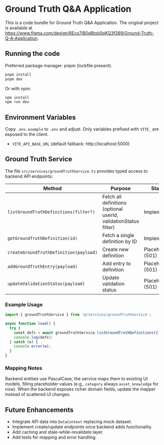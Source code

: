 
  # Ground Truth Q&A Application

  This is a code bundle for Ground Truth Q&A Application. The original project is available at https://www.figma.com/design/6Eco7jB0eBtxb5pKQ3f389/Ground-Truth-Q-A-Application.

  ## Running the code

  Preferred package manager: pnpm (lockfile present).

  ```sh
  pnpm install
  pnpm dev
  ```

  Or with npm:

  ```sh
  npm install
  npm run dev
  ```

  ## Environment Variables

  Copy `.env.example` to `.env` and adjust. Only variables prefixed with `VITE_` are exposed to the client.

  - `VITE_API_BASE_URL` (default fallback: http://localhost:5000)

  ## Ground Truth Service

  The file `src/services/groundTruthService.ts` provides typed access to backend API endpoints:

  | Method | Purpose | Status |
  | ------ | ------- | ------ |
  | `listGroundTruthDefinitions(filter?)` | Fetch all definitions (optional userId, validationStatus filter) | Implemented |
  | `getGroundTruthDefinition(id)` | Fetch a single definition by ID | Implemented |
  | `createGroundTruthDefinition(payload)` | Create new definition | Placeholder (501) |
  | `addGroundTruthEntry(payload)` | Add entry to definition | Placeholder (501) |
  | `updateValidationStatus(payload)` | Update validation status | Placeholder (501) |

  ### Example Usage

  ```ts
  import { groundTruthService } from '@/services/groundTruthService';

  async function load() {
    try {
      const defs = await groundTruthService.listGroundTruthDefinitions({ validationStatus: 'validated' });
      console.log(defs);
    } catch (e) {
      console.error(e);
    }
  }
  ```

  ### Mapping Notes
  Backend entities use PascalCase; the service maps them to existing UI models, filling placeholder values (e.g., `category` always `asset_knowledge` for now). When the backend exposes richer domain fields, update the mapper instead of scattered UI changes.

  ## Future Enhancements
  - Integrate API data into `DataContext` replacing mock dataset.
  - Implement create/update endpoints once backend adds functionality.
  - Add caching and stale-while-revalidate layer.
  - Add tests for mapping and error handling.
